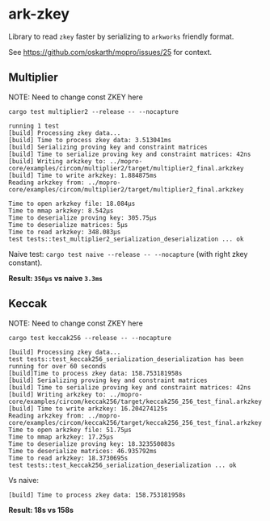# ark-zkey

Library to read `zkey` faster by serializing to `arkworks` friendly format.

See https://github.com/oskarth/mopro/issues/25 for context.

## Multiplier

NOTE: Need to change const ZKEY here

`cargo test multiplier2 --release -- --nocapture`

```
running 1 test
[build] Processing zkey data...
[build] Time to process zkey data: 3.513041ms
[build] Serializing proving key and constraint matrices
[build] Time to serialize proving key and constraint matrices: 42ns
[build] Writing arkzkey to: ../mopro-core/examples/circom/multiplier2/target/multiplier2_final.arkzkey
[build] Time to write arkzkey: 1.884875ms
Reading arkzkey from: ../mopro-core/examples/circom/multiplier2/target/multiplier2_final.arkzkey

Time to open arkzkey file: 18.084µs
Time to mmap arkzkey: 8.542µs
Time to deserialize proving key: 305.75µs
Time to deserialize matrices: 5µs
Time to read arkzkey: 348.083µs
test tests::test_multiplier2_serialization_deserialization ... ok
```

Naive test: `cargo test naive --release -- --nocapture` (with right zkey constant).

**Result: `350µs` vs naive `3.3ms`**

## Keccak

NOTE: Need to change const ZKEY here

`cargo test keccak256 --release -- --nocapture`

```
[build] Processing zkey data...
test tests::test_keccak256_serialization_deserialization has been running for over 60 seconds
[build]Time to process zkey data: 158.753181958s
[build] Serializing proving key and constraint matrices
[build] Time to serialize proving key and constraint matrices: 42ns
[build] Writing arkzkey to: ../mopro-core/examples/circom/keccak256/target/keccak256_256_test_final.arkzkey
[build] Time to write arkzkey: 16.204274125s
Reading arkzkey from: ../mopro-core/examples/circom/keccak256/target/keccak256_256_test_final.arkzkey
Time to open arkzkey file: 51.75µs
Time to mmap arkzkey: 17.25µs
Time to deserialize proving key: 18.323550083s
Time to deserialize matrices: 46.935792ms
Time to read arkzkey: 18.3730695s
test tests::test_keccak256_serialization_deserialization ... ok
```

Vs naive:

`[build] Time to process zkey data: 158.753181958s`


**Result: 18s vs 158s**